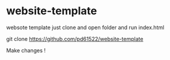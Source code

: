 # website-template

websote template just clone and open folder and run index.html

git clone https://github.com/pd61522/website-template

Make changes !
